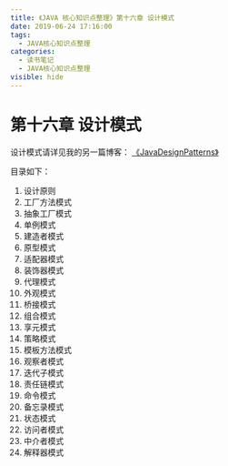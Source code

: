 ```yaml
---
title: 《JAVA 核心知识点整理》第十六章 设计模式
date: 2019-06-24 17:16:00
tags: 
  - JAVA核心知识点整理
categories:
  - 读书笔记
  - JAVA核心知识点整理
visible: hide
---
```


# 第十六章 设计模式

设计模式请详见我的另一篇博客： [《JavaDesignPatterns》](/2019/06/24/读书笔记/《JavaDesignPatterns》/0.目录/)

目录如下：

1. 设计原则
2. 工厂方法模式
3. 抽象工厂模式
4. 单例模式
5. 建造者模式
6. 原型模式
7. 适配器模式
8. 装饰器模式
9. 代理模式
10. 外观模式
11. 桥接模式
12. 组合模式
13. 享元模式
14. 策略模式
15. 模板方法模式
16. 观察者模式
17. 迭代子模式
18. 责任链模式
19. 命令模式
20. 备忘录模式
21. 状态模式
22. 访问者模式
23. 中介者模式
24. 解释器模式